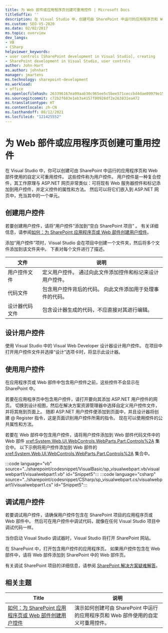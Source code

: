 ```yaml
---
title: 为 Web 部件或应用程序页创建可重用控件 | Microsoft Docs
titleSuffix: ''
description: 在 Visual Studio 中，创建可由 SharePoint 中运行的应用程序页和 Web 部件使用的自定义可重用控件（用户控件）。
ms.custom: SEO-VS-2020
ms.date: 02/02/2017
ms.topic: overview
dev_langs:
- VB
- CSharp
helpviewer_keywords:
- user controls [SharePoint development in Visual Studio], creating
- SharePoint development in Visual Studio, user controls
author: John-Hart
ms.author: johnhart
manager: jmartens
ms.technology: sharepoint-development
ms.workload:
- office
ms.openlocfilehash: 263396167ea99aab30c965ee5c5bee571ceccbd4dae09979e156374c3be554c0
ms.sourcegitcommit: c72b2f603e1eb3a4157f00926df2e263831ea472
ms.translationtype: HT
ms.contentlocale: zh-CN
ms.lasthandoff: 08/12/2021
ms.locfileid: "121425552"
---
```

# <a name="create-reusable-controls-for-web-parts-or-application-pages"></a>为 Web 部件或应用程序页创建可重用控件
  在 Visual Studio 中，你可以创建可由 SharePoint 中运行的应用程序页和 Web 部件使用的自定义可重用控件。 这些控件称为用户控件。 用户控件是一种复合控件，其工作原理与 ASP.NET 网页非常类似：可将现有 Web 服务器控件和标记添加到用户控件，并定义控件的属性和方法。 然后可以将它们嵌入到 ASP.NET 网页中，充当其中的一个单元。

## <a name="create-a-user-control"></a>创建用户控件
 若要创建用户控件，请将“用户控件”添加到“空白 SharePoint 项目” 。 有关详细信息，请参阅[如何：为 SharePoint 应用程序页或 Web 部件创建用户控件](../sharepoint/how-to-create-a-user-control-for-a-sharepoint-application-page-or-web-part.md)。

 添加“用户控件”项时，Visual Studio 会在项目中创建一个文件夹，然后将多个文件添加到该文件夹中。 下表对每个文件进行了描述。

|文件|说明|
|----------|-----------------|
|用户控件文件|定义用户控件。 通过向此文件添加控件和标记来设计用户控件。|
|代码文件|包含用户控件背后的代码。 向此文件添加用于处理事件的代码。|
|设计器代码文件|包含设计器生成的代码，不应直接对其进行编辑。|

## <a name="design-the-user-control"></a>设计用户控件
 使用 Visual Studio 中的 Visual Web Developer 设计器设计用户控件。 在项目中打开用户控件文件并选择“设计”选项卡时，将显示此设计器。

## <a name="consume-the-user-control"></a>使用用户控件
 在应用程序页或 Web 部件中包含用户控件之前，这些控件不会显示在 SharePoint 中。

 若要在应用程序页中包含用户控件，请打开要向其添加 ASP.NET 用户控件的网页。 切换到设计视图，然后在解决方案资源管理器中选择自定义用户控件文件，并将其拖到页面上。 随即 ASP.NET 用户控件便添加到页面中，并且设计器将创建 @ Register 指令，这是页面识别用户控件所需的指令。 现在可以使用控件的公共属性和方法。

 若要在 Web 部件中包含用户控件，请将用户控件添加到 Web 部件代码文件中的 Web 部件 <xref:System.Web.UI.WebControls.WebParts.Part.Controls%2A> 集合中。 以下示例将用户控件添加到 Web 部件的 <xref:System.Web.UI.WebControls.WebParts.Part.Controls%2A> 集合中。

 :::code language="vb" source="../sharepoint/codesnippet/VisualBasic/sp_visualwebpart.vb/visualwebpart1/visualwebpart1.vb" id="Snippet5":::
 :::code language="csharp" source="../sharepoint/codesnippet/CSharp/sp_visualwebpart.cs/visualwebpart1/visualwebpart1.cs" id="Snippet5":::

## <a name="debug-a-user-control"></a>调试用户控件
 若要调试用户控件，请确保用户控件包含在 SharePoint 项目的应用程序页或 Web 部件中。 然后可在用户控件中调试代码，就像在任何 Visual Studio 项目中调试代码一样。

 当你启动 Visual Studio 调试器时，Visual Studio 将打开 SharePoint 网站。

 在 SharePoint 中，打开包含用户控件的应用程序页。 如果用户控件包含在 Web 部件中，请将 Web 部件添加到 SharePoint 中的 Web 部件页。

 有关调试 SharePoint 项目的详细信息，请参阅 [SharePoint 解决方案疑难解答](../sharepoint/troubleshooting-sharepoint-solutions.md)。

## <a name="related-topics"></a>相关主题

|Title|说明|
|-----------|-----------------|
|[如何：为 SharePoint 应用程序页或 Web 部件创建用户控件](../sharepoint/how-to-create-a-user-control-for-a-sharepoint-application-page-or-web-part.md)|演示如何创建可由 SharePoint 中运行的应用程序页和 Web 部件使用的自定义可重用控件。|
